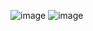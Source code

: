 ![image](https://github.com/zakaria0101echifaouy/Linux-Shell-HackerRank/assets/108145379/9447f4e2-fd43-4cf5-ae33-7a5dc26df73b)
![image](https://github.com/zakaria0101echifaouy/Linux-Shell-HackerRank/assets/108145379/6763f56e-ca57-40ff-b9c7-a3c8d5b906c8)
